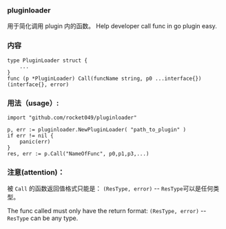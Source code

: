 ### pluginloader
用于简化调用 plugin 内的函数。 Help developer call func in go plugin easy.

### 内容

```
type PluginLoader struct {
	...
}
func (p *PluginLoader) Call(funcName string, p0 ...interface{}) (interface{}, error)
```

### 用法（usage）:

```
import "github.com/rocket049/pluginloader"

p, err := pluginloader.NewPluginLoader( "path_to_plugin" )
if err != nil {
	panic(err)
}
res, err := p.Call("NameOfFunc", p0,p1,p3,...)

```

### 注意(attention)：

被 `Call` 的函数返回值格式只能是： `(ResType, error)` -- `ResType`可以是任何类型。

The func called must only have the return format: `(ResType, error)` -- `ResType` can be any type.
